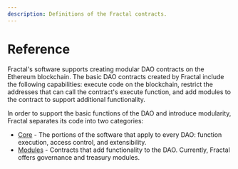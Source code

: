 ```yaml
---
description: Definitions of the Fractal contracts.
---
```


# Reference

Fractal's software supports creating modular DAO contracts on the Ethereum blockchain. The basic DAO contracts created by Fractal include the following capabilities: execute code on the blockchain, restrict the addresses that can call the contract's execute function, and add modules to the contract to support additional functionality.

In order to support the basic functions of the DAO and introduce modularity, Fractal separates its code into two categories:

* [Core](fractal-core/) - The portions of the software that apply to every DAO: function execution, access control, and extensibility.
* [Modules](modules/) - Contracts that add functionality to the DAO. Currently, Fractal offers governance and treasury modules.
